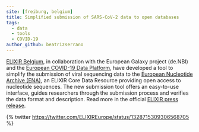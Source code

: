 ```yaml
---
site: [freiburg, belgium]
title: Simplified submission of SARS-CoV-2 data to open databases
tags:
  - data
  - tools
  - COVID-19
author_github: beatrizserrano
---
```


[ELIXIR Belgium](https://www.elixir-belgium.org/), in collaboration with the European Galaxy project (de.NBI) and the [European COVID-19 Data Platform](https://www.covid19dataportal.org/), have developed a tool to simplify the submission of viral sequencing data to the [European Nucleotide Archive (ENA)](https://www.ebi.ac.uk/ena/browser/home), an ELIXIR Core Data Resource providing open access to nucleotide sequences. The new submission tool offers an easy-to-use interface, guides researchers through the submission process and verifies the data format and description. Read more in the official [ELIXIR press release](https://elixir-europe.org/news/ENA-new-tool-COVID-19-data).

{% twitter https://twitter.com/ELIXIREurope/status/1328715309306568705 %}

